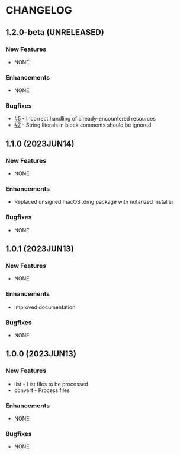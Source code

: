 # CHANGELOG

## 1.2.0-beta (UNRELEASED)

### New Features

* NONE

### Enhancements

* NONE

### Bugfixes

* [#5](https://github.com/acanewby/patrick/issues/5) - Incorrect handling of already-encountered resources
* [#7](https://github.com/acanewby/patrick/issues/7) - String literals in block comments should be ignored

## 1.1.0 (2023JUN14)

### New Features

* NONE

### Enhancements

* Replaced unsigned macOS .dmg package with notarized installer

### Bugfixes

* NONE

## 1.0.1 (2023JUN13)

### New Features

* NONE

### Enhancements

* improved documentation

### Bugfixes

* NONE

## 1.0.0 (2023JUN13)

### New Features

* list - List files to be processed
* convert - Process files

### Enhancements

* NONE

### Bugfixes

* NONE

